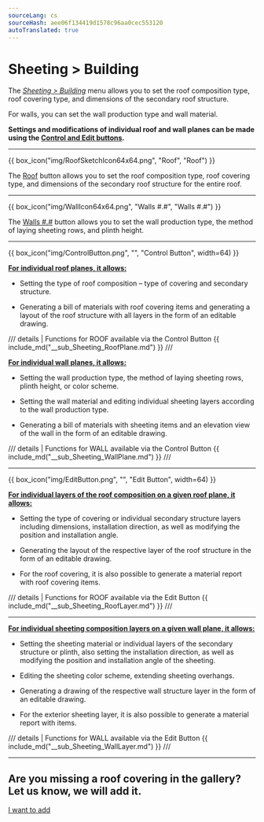 ```yaml
---
sourceLang: cs
sourceHash: aee06f134419d1578c96aa0cec553120
autoTranslated: true
---
```


# Sheeting &gt; Building

<p>The <u><i>Sheeting &gt; Building</i></u> menu allows you to set the roof composition type, roof covering type, and dimensions of the secondary roof structure.</p>

<p>For walls, you can set the wall production type and wall material.</p>

<p><b>Settings and modifications of individual roof and wall planes can be made using the <u>Control and Edit buttons</u>.</b></p>

<hr class="main">

{{ box_icon("img/RoofSketchIcon64x64.png", "Roof", "Roof") }}

<p>The <u>Roof</u> button allows you to set the roof composition type, roof covering type, and dimensions of the secondary roof structure for the entire roof.</p>

<hr class="main">

{{ box_icon("img/WallIcon64x64.png", "Walls #.#", "Walls #.#") }}

<p>The <u>Walls #.#</u> button allows you to set the wall production type, the method of laying sheeting rows, and plinth height.</p>

<hr class="main">

{{ box_icon("img/ControlButton.png", "", "Control Button", width=64) }}

<p><b><u>For individual roof planes, it allows:</u></b></p>
<ul>
  <li><p>Setting the type of roof composition – type of covering and secondary structure.</p></li>
  <li><p>Generating a bill of materials with roof covering items and generating a layout of the roof structure with all layers in the form of an editable drawing.</p></li>
</ul>

/// details | Functions for ROOF available via the Control Button
{{ include_md("__sub_Sheeting_RoofPlane.md") }}
///

<p><b><u>For individual wall planes, it allows:</u></b></p>
<ul>
<li><p>Setting the wall production type, the method of laying sheeting rows, plinth height, or color scheme.</p></li>
<li><p>Setting the wall material and editing individual sheeting layers according to the wall production type.</p></li>
<li><p>Generating a bill of materials with sheeting items and an elevation view of the wall in the form of an editable drawing.</p></li>
</ul>

/// details | Functions for WALL available via the Control Button
{{ include_md("__sub_Sheeting_WallPlane.md") }}
///

<hr class="main">

{{ box_icon("img/EditButton.png", "", "Edit Button", width=64) }}

<p><b><u>For individual layers of the roof composition on a given roof plane, it allows:</u></b></p>
<ul>
  <li><p>Setting the type of covering or individual secondary structure layers including dimensions, installation direction, as well as modifying the position and installation angle.</p></li>
  <li><p>Generating the layout of the respective layer of the roof structure in the form of an editable drawing.</p></li>
  <li><p>For the roof covering, it is also possible to generate a material report with roof covering items.</p></li>
</ul>

/// details | Functions for ROOF available via the Edit Button
{{ include_md("__sub_Sheeting_RoofLayer.md") }}
///

<hr class="main">

<p><b><u>For individual sheeting composition layers on a given wall plane, it allows:</u></b></p>
<ul>
<li><p>Setting the sheeting material or individual layers of the secondary structure or plinth, also setting the installation direction, as well as modifying the position and installation angle of the sheeting.</p></li>
<li><p>Editing the sheeting color scheme, extending sheeting overhangs.</p></li> 
<li><p>Generating a drawing of the respective wall structure layer in the form of an editable drawing.</p></li>
<li><p>For the exterior sheeting layer, it is also possible to generate a material report with items.</p></li>
</ul>

/// details | Functions for WALL available via the Edit Button
{{ include_md("__sub_Sheeting_WallLayer.md") }}
///

<hr class="main">

<h2>Are you missing a roof covering in the gallery? Let us know, we will add it.</h2>
<a href="mailto:jiri.podval@histruct.com?subject=Inquiry about HiStruct Building Configurator" class="btn">
  I want to add
</a>

<!-- product: HiStruct Building Configurator -->